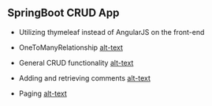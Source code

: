 ## SpringBoot CRUD App

* Utilizing thymeleaf instead of AngularJS on the front-end

+ OneToManyRelationship [alt-text](https://openclipart.org/download/258557/Checkmark.svg)

+ General CRUD functionality [alt-text](https://openclipart.org/download/258557/Checkmark.svg)

+ Adding and retrieving comments [alt-text](https://openclipart.org/download/258557/Checkmark.svg)

+ Paging [alt-text](https://openclipart.org/download/258557/Checkmark.svg) 
